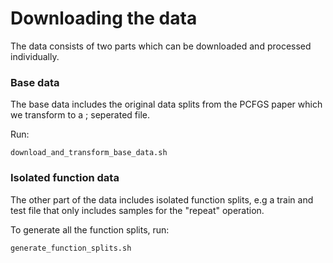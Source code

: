 # Downloading the data

The data consists of two parts which can be downloaded and processed
individually.

### Base data

The base data includes the original data splits from the PCFGS paper which
we transform to a ; seperated file.

Run:

```
download_and_transform_base_data.sh
```

### Isolated function data
The other part of the data includes isolated function splits, e.g a train
and test file that only includes samples for the "repeat" operation. 

To generate all the function splits, run:

```
generate_function_splits.sh
```
